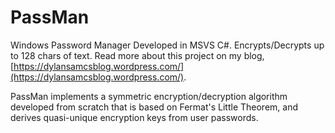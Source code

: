 # PassMan
Windows Password Manager Developed in MSVS C#. Encrypts/Decrypts up to 128 chars of text. Read more about this project on my blog, [https://dylansamcsblog.wordpress.com/](https://dylansamcsblog.wordpress.com/).

PassMan implements a symmetric encryption/decryption algorithm developed from scratch that is based on Fermat's Little Theorem, and derives quasi-unique encryption keys from user passwords.
